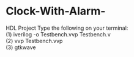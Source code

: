 # Clock-With-Alarm-
HDL Project  Type the following on your terminal:  
(1) iverilog -o Testbench.vvp Testbench.v  
(2) vvp Testbench.vvp  
(3) gtkwave
